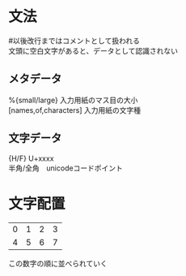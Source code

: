 # 文法
\#以後改行まではコメントとして扱われる  
文頭に空白文字があると、データとして認識されない  
## メタデータ
%{small/large} 入力用紙のマス目の大小  
[names,of,characters] 入力用紙の文字種
## 文字データ
{H/F} U+xxxx  
半角/全角　unicodeコードポイント
# 文字配置
| | | | |
|:---|:---|:---|:---|
| 0  | 1  | 2  | 3  |
| 4  | 5  | 6  | 7  |
この数字の順に並べられていく
